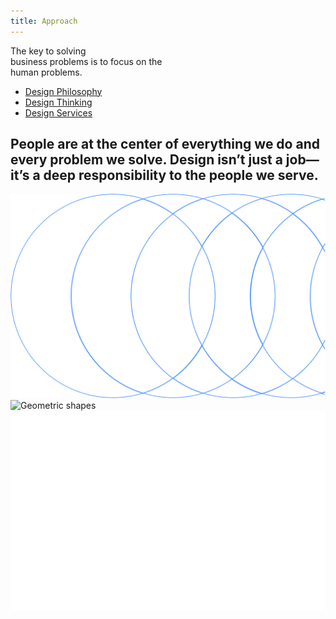 ```yaml
---
title: Approach
---
```


<title-block>

The key to solving<br>
business problems
<span>is to focus on the
<br>human problems.</span>

<anchor-links>

<ul>
<li><a data-scroll href="#design-philosophy">Design Philosophy</a></li>
<li><a data-scroll href="#design-thinking">Design Thinking</a></li>
<li><a data-scroll href="#design-services">Design Services</a></li>
</ul>

</anchor-links>

</title-block>

<grid background="gray-10">
<column lg="8"  md="5">

## People are at the center of everything we do and every problem we solve. Design isn’t just a job—it’s a deep responsibility to the people we serve.

<icon name="PlexArrowDown"></icon>

</column>

</grid>

<tile
    feature="true"
    feature_style="alt"
    feature_heading="Design philosophy"
    feature_heading_secondary="The beliefs behind everything we do"
    feature_background="black"
    feature_description="Design is about giving people a path, both emotionally and functionally, towards their goals."
    href="/approach/design-philosophy"
    title="Learn more">
<img src="images/philosophy.svg" alt="Geometric shapes"/>
</tile>
<tile
    feature="true"
    feature_style="alt"
    feature_heading="Design thinking"
    feature_heading_secondary="Human-centered design at scale"
    feature_background="magenta-20"
    feature_description="Learn how you can apply the same framework our teams use every day."
    href="/approach/design-thinking"
    title="Learn more">
<img src="images/design-thinking.svg" alt="Geometric shapes"/>
</tile>
<tile
    feature="true"
    feature_style="alt"
    feature_heading="Design services"
    feature_heading_secondary="Your business partner by design"
    feature_background="gray-80"
    feature_description="Design is about giving people a path, both emotionally and functionally, towards their goals."
    href="/approach/design-services"
    title="Learn more">
<img src="images/services.svg" alt="Ven diagram emphasizing overlapping area"/>
</tile>

